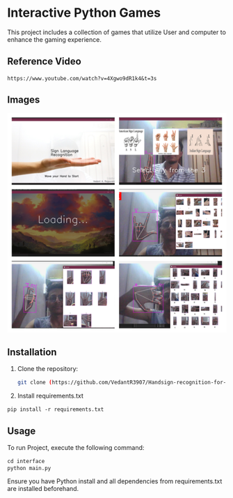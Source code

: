 # Interactive Python Games

This project includes a collection of games that utilize User and computer to enhance the gaming experience.

## Reference Video
```
https://www.youtube.com/watch?v=4Xgwo9dR1k4&t=3s
```

## Images

![Alt Text](https://github.com/VedantR3907/Handsign-recognition-for-HIN-GUJ-ENG-with-voiceovers/blob/main/Project%20Collage%20Image.jpg)

## Installation

1. Clone the repository:
   ```bash
   git clone (https://github.com/VedantR3907/Handsign-recognition-for-HIN-GUJ-ENG-with-voiceovers.git)
   ```
2. Install requirements.txt
```
pip install -r requirements.txt
```

## Usage
To run Project, execute the following command:
```
cd interface
python main.py
```
Ensure you have Python install and all dependencies from requirements.txt are installed beforehand.
